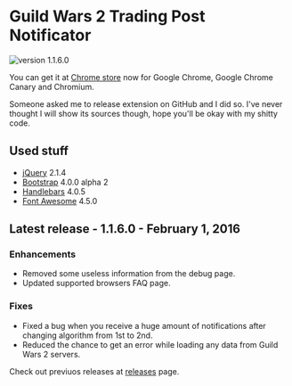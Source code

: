 # Guild Wars 2 Trading Post Notificator
![version 1.1.6.0](https://img.shields.io/badge/version-1.1.6.0-green.svg)

You can get it at [Chrome store](https://chrome.google.com/webstore/detail/fmfminppfcknlpekeffahpnpfahmhojk) now for Google Chrome, Google Chrome Canary and Chromium.

Someone asked me to release extension on GitHub and I did so. I've never thought I will show its sources though, hope you'll be okay with my shitty code.

## Used stuff
* [jQuery](https://jquery.com/) 2.1.4
* [Bootstrap](http://v4-alpha.getbootstrap.com/) 4.0.0 alpha 2
* [Handlebars](http://handlebarsjs.com/) 4.0.5
* [Font Awesome](https://fortawesome.github.io/Font-Awesome/) 4.5.0

## Latest release - 1.1.6.0 - February 1, 2016
### Enhancements
* Removed some useless information from the debug page.
* Updated supported browsers FAQ page.

### Fixes
* Fixed a bug when you receive a huge amount of notifications after changing algorithm from 1st to 2nd. 
* Reduced the chance to get an error while loading any data from Guild Wars 2 servers. 

Check out previuos releases at [releases](https://github.com/terron-kun/tp-notificator/releases) page.
